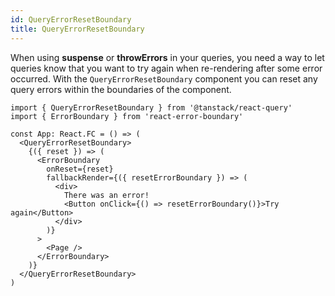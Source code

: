 ```yaml
---
id: QueryErrorResetBoundary
title: QueryErrorResetBoundary
---
```


When using **suspense** or **throwErrors** in your queries, you need a way to let queries know that you want to try again when re-rendering after some error occurred. With the `QueryErrorResetBoundary` component you can reset any query errors within the boundaries of the component.

```tsx
import { QueryErrorResetBoundary } from '@tanstack/react-query'
import { ErrorBoundary } from 'react-error-boundary'

const App: React.FC = () => (
  <QueryErrorResetBoundary>
    {({ reset }) => (
      <ErrorBoundary
        onReset={reset}
        fallbackRender={({ resetErrorBoundary }) => (
          <div>
            There was an error!
            <Button onClick={() => resetErrorBoundary()}>Try again</Button>
          </div>
        )}
      >
        <Page />
      </ErrorBoundary>
    )}
  </QueryErrorResetBoundary>
)
```
